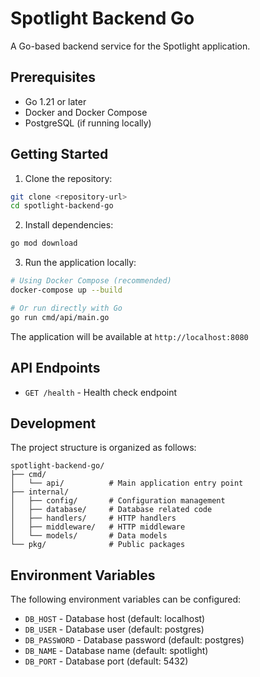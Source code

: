# Spotlight Backend Go

A Go-based backend service for the Spotlight application.

## Prerequisites

- Go 1.21 or later
- Docker and Docker Compose
- PostgreSQL (if running locally)

## Getting Started

1. Clone the repository:
```bash
git clone <repository-url>
cd spotlight-backend-go
```

2. Install dependencies:
```bash
go mod download
```

3. Run the application locally:
```bash
# Using Docker Compose (recommended)
docker-compose up --build

# Or run directly with Go
go run cmd/api/main.go
```

The application will be available at `http://localhost:8080`

## API Endpoints

- `GET /health` - Health check endpoint

## Development

The project structure is organized as follows:

```
spotlight-backend-go/
├── cmd/
│   └── api/          # Main application entry point
├── internal/
│   ├── config/       # Configuration management
│   ├── database/     # Database related code
│   ├── handlers/     # HTTP handlers
│   ├── middleware/   # HTTP middleware
│   └── models/       # Data models
└── pkg/              # Public packages
```

## Environment Variables

The following environment variables can be configured:

- `DB_HOST` - Database host (default: localhost)
- `DB_USER` - Database user (default: postgres)
- `DB_PASSWORD` - Database password (default: postgres)
- `DB_NAME` - Database name (default: spotlight)
- `DB_PORT` - Database port (default: 5432) 